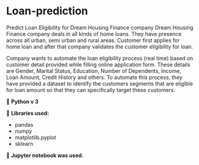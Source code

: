 # Loan-prediction
Predict Loan Eligibility for Dream Housing Finance company
Dream Housing Finance company deals in all kinds of home loans. They have presence across all urban, semi urban and rural areas. Customer first applies for home loan and after that company validates the customer eligibility for loan.

Company wants to automate the loan eligibility process (real time) based on customer detail provided while filling online application form. These details are Gender, Marital Status, Education, Number of Dependents, Income, Loan Amount, Credit History and others. To automate this process, they have provided a dataset to identify the customers segments that are eligible for loan amount so that they can specifically target these customers. 

📌 <b>Python v 3</b>

📌 <b>Libraries used:</b>

* pandas<br/>
* numpy<br/>
* matplotlib.pyplot<br/>
* sklearn<br/>

📌 <b>Jupyter notebook was used.</b>
